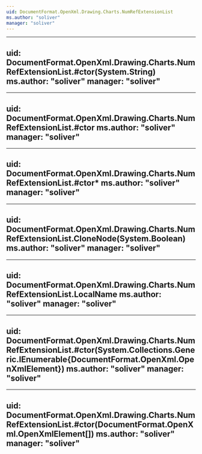 ```yaml
---
uid: DocumentFormat.OpenXml.Drawing.Charts.NumRefExtensionList
ms.author: "soliver"
manager: "soliver"
---
```


---
uid: DocumentFormat.OpenXml.Drawing.Charts.NumRefExtensionList.#ctor(System.String)
ms.author: "soliver"
manager: "soliver"
---

---
uid: DocumentFormat.OpenXml.Drawing.Charts.NumRefExtensionList.#ctor
ms.author: "soliver"
manager: "soliver"
---

---
uid: DocumentFormat.OpenXml.Drawing.Charts.NumRefExtensionList.#ctor*
ms.author: "soliver"
manager: "soliver"
---

---
uid: DocumentFormat.OpenXml.Drawing.Charts.NumRefExtensionList.CloneNode(System.Boolean)
ms.author: "soliver"
manager: "soliver"
---

---
uid: DocumentFormat.OpenXml.Drawing.Charts.NumRefExtensionList.LocalName
ms.author: "soliver"
manager: "soliver"
---

---
uid: DocumentFormat.OpenXml.Drawing.Charts.NumRefExtensionList.#ctor(System.Collections.Generic.IEnumerable{DocumentFormat.OpenXml.OpenXmlElement})
ms.author: "soliver"
manager: "soliver"
---

---
uid: DocumentFormat.OpenXml.Drawing.Charts.NumRefExtensionList.#ctor(DocumentFormat.OpenXml.OpenXmlElement[])
ms.author: "soliver"
manager: "soliver"
---
